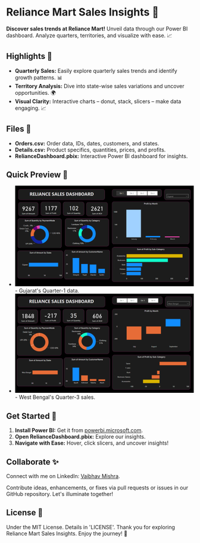 # Reliance Mart Sales Insights 🛒

**Discover sales trends at Reliance Mart!** Unveil data through our Power BI dashboard. Analyze quarters, territories, and visualize with ease. 📈

## Highlights 🌟

- **Quarterly Sales:** Easily explore quarterly sales trends and identify growth patterns. 📊
- **Territory Analysis:** Dive into state-wise sales variations and uncover opportunities. 🌍
- **Visual Clarity:** Interactive charts – donut, stack, slicers – make data engaging. 📈

## Files 📂

- **Orders.csv:** Order data, IDs, dates, customers, and states.
- **Details.csv:** Product specifics, quantities, prices, and profits.
- **RelianceDashboard.pbix:** Interactive Power BI dashboard for insights.

## Quick Preview 👀

- ![Result1.png](./Result1.png) - Gujarat's Quarter-1 data.
- ![Result2.png](./Result2.png) - West Bengal's Quarter-3 sales.

## Get Started 🚀

1. **Install Power BI:** Get it from [powerbi.microsoft.com](https://powerbi.microsoft.com).
2. **Open RelianceDashboard.pbix:** Explore our insights.
3. **Navigate with Ease:** Hover, click slicers, and uncover insights!

## Collaborate ✨

Connect with me on LinkedIn: [Vaibhav Mishra](https://www.linkedin.com/in/vaibhav-mishra-vm/).

Contribute ideas, enhancements, or fixes via pull requests or issues in our GitHub repository. Let's illuminate together!

## License 📜

Under the MIT License. Details in 'LICENSE'. Thank you for exploring Reliance Mart Sales Insights. Enjoy the journey! 🚀
